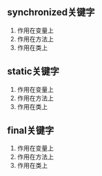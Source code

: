 ## synchronized关键字
1. 作用在变量上
2. 作用在方法上
3. 作用在类上

## static关键字
1. 作用在变量上
2. 作用在方法上
3. 作用在类上

## final关键字
1. 作用在变量上
2. 作用在方法上
3. 作用在类上
